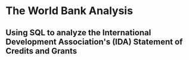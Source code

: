 # The World Bank Analysis <br>
## Using SQL to analyze the International Development Association's (IDA) Statement of Credits and Grants
